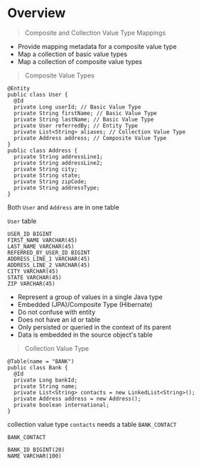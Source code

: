 # Overview

> Composite and Collection Value Type Mappings

* Provide mapping metadata for a composite value type
* Map a collection of basic value types
* Map a collection of composite value types

> Composite Value Types

```
@Entity
public class User {
  @Id
  private Long userId; // Basic Value Type
  private String firstName; // Basic Value Type
  private String lastName; // Basic Value Type
  private User referredBy; // Entity Type
  private List<String> aliases; // Collection Value Type
  private Address address; // Composite Value Type
}
public class Address {
  private String addressLine1;
  private String addressLine2;
  private String city;
  private String state;
  private String zipCode;
  private String addressType;
}
```

Both `User` and `Address` are in one table

`User` table

```
USER_ID BIGINT
FIRST_NAME VARCHAR(45)
LAST_NAME VARCHAR(45)
REFERRED_BY_USER_ID BIGINT
ADDRESS_LINE_1 VARCHAR(45)
ADDRESS_LINE_2 VARCHAR(45)
CITY VARCHAR(45)
STATE VARCHAR(45)
ZIP VARCHAR(45)
```

* Represent a group of values in a single Java type
* Embedded (JPA)/Composite Type (Hibernate)
* Do not confuse with entity
* Does not have an id or table
* Only persisted or queried in the context of its parent
* Data is embedded in the source object's table

> Collection Value Type

```
@Table(name = "BANK")
public class Bank {
  @Id
  private Long bankId;
  private String name;
  private List<String> contacts = new LinkedList<String>();
  private Address address = new Address();
  private boolean international;
}
```

collection value type `contacts` needs a table `BANK_CONTACT`

`BANK_CONTACT`

```
BANK_ID BIGINT(20)
NAME VARCHAR(100)
```
